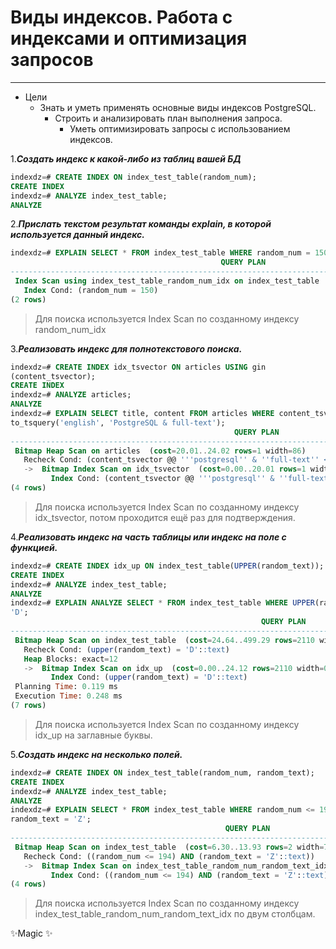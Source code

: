 # Виды индексов. Работа с индексами и оптимизация запросов 
_____

- Цели
  - Знать и уметь применять основные виды индексов PostgreSQL.
    - Строить и анализировать план выполнения запроса.
	  - Уметь оптимизировать запросы с использованием индексов.
  
1.***Создать индекс к какой-либо из таблиц вашей БД***
```sql
indexdz=# CREATE INDEX ON index_test_table(random_num);
CREATE INDEX
indexdz=# ANALYZE index_test_table;
ANALYZE
```
2.***Прислать текстом результат команды explain, в которой используется данный индекс.***
```sql
indexdz=# EXPLAIN SELECT * FROM index_test_table WHERE random_num = 150;
                                               QUERY PLAN
--------------------------------------------------------------------------------------------------------
 Index Scan using index_test_table_random_num_idx on index_test_table  (cost=0.29..8.31 rows=1 width=7)
   Index Cond: (random_num = 150)
(2 rows)

```
>Для поиска используется Index Scan по созданному индексу random_num_idx

3.***Реализовать индекс для полнотекстового поиска.***
```sql
indexdz=# CREATE INDEX idx_tsvector ON articles USING gin
(content_tsvector);
CREATE INDEX
indexdz=# ANALYZE articles;
ANALYZE
indexdz=# EXPLAIN SELECT title, content FROM articles WHERE content_tsvector @@
to_tsquery('english', 'PostgreSQL & full-text');
                                                  QUERY PLAN
---------------------------------------------------------------------------------------------------------------
 Bitmap Heap Scan on articles  (cost=20.01..24.02 rows=1 width=86)
   Recheck Cond: (content_tsvector @@ '''postgresql'' & ''full-text'' <-> ''full'' <-> ''text'''::tsquery)
   ->  Bitmap Index Scan on idx_tsvector  (cost=0.00..20.01 rows=1 width=0)
         Index Cond: (content_tsvector @@ '''postgresql'' & ''full-text'' <-> ''full'' <-> ''text'''::tsquery)
(4 rows)
```
>Для поиска используется Index Scan по созданному индексу idx_tsvector, потом проходится ещё раз для подтверждения.

4.***Реализовать индекс на часть таблицы или индекс на поле с функцией.***
```sql
indexdz=# CREATE INDEX idx_up ON index_test_table(UPPER(random_text));
CREATE INDEX
indexdz=# ANALYZE index_test_table;
ANALYZE
indexdz=# EXPLAIN ANALYZE SELECT * FROM index_test_table WHERE UPPER(random_text) =
'D';
                                                        QUERY PLAN
---------------------------------------------------------------------------------------------------------------------------
 Bitmap Heap Scan on index_test_table  (cost=24.64..499.29 rows=2110 width=7) (actual time=0.066..0.187 rows=2145 loops=1)
   Recheck Cond: (upper(random_text) = 'D'::text)
   Heap Blocks: exact=12
   ->  Bitmap Index Scan on idx_up  (cost=0.00..24.12 rows=2110 width=0) (actual time=0.059..0.059 rows=2145 loops=1)
         Index Cond: (upper(random_text) = 'D'::text)
 Planning Time: 0.119 ms
 Execution Time: 0.248 ms
(7 rows)
```
>Для поиска используется Index Scan по созданному индексу idx_up на заглавные буквы.

5.***Создать индекс на несколько полей.***
```sql
indexdz=# CREATE INDEX ON index_test_table(random_num, random_text);
CREATE INDEX
indexdz=# ANALYZE index_test_table;
ANALYZE
indexdz=# EXPLAIN SELECT * FROM index_test_table WHERE random_num <= 194 AND
random_text = 'Z';
                                                QUERY PLAN
----------------------------------------------------------------------------------------------------------
 Bitmap Heap Scan on index_test_table  (cost=6.30..13.93 rows=2 width=7)
   Recheck Cond: ((random_num <= 194) AND (random_text = 'Z'::text))
   ->  Bitmap Index Scan on index_test_table_random_num_random_text_idx  (cost=0.00..6.30 rows=2 width=0)
         Index Cond: ((random_num <= 194) AND (random_text = 'Z'::text))
(4 rows)
```
>Для поиска используется Index Scan по созданному индексу index_test_table_random_num_random_text_idx по двум столбцам.


✨Magic ✨

